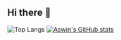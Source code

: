 ## Hi there 👋
![Top Langs](https://github-readme-stats.vercel.app/api/top-langs/?username=ARR-user&hide=javascript,html)
[![Aswin's GitHub stats](https://github-readme-stats.vercel.app/api?username=ARR-user)](https://github.com/Arr-user/github-readme-stats)

<!--
**ARR-user/ARR-user** is a ✨ _special_ ✨ repository because its `README.md` (this file) appears on your GitHub profile.
##

Here are some ideas to get you started:

- 🔭 I’m currently working on ...
- 🌱 I’m currently learning ...
- 👯 I’m looking to collaborate on ...
- 🤔 I’m looking for help with ...
- 💬 Ask me about ...
- 📫 How to reach me: ...
- 😄 Pronouns: ...
- ⚡ Fun fact: ...
-->
